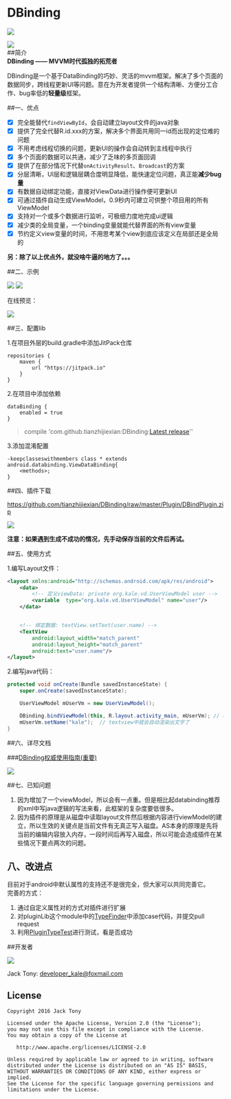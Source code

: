 # DBinding   
[![](https://jitpack.io/v/tianzhijiexian/DBinding.svg)](https://jitpack.io/#tianzhijiexian/DBinding)

![](./pic/logo.jpg)   
##简介  
**DBinding —— MVVM时代孤独的拓荒者**   

DBinding是一个基于DataBinding的巧妙、灵活的mvvm框架。解决了多个页面的数据同步，跨线程更新UI等问题。意在为开发者提供一个结构清晰、方便分工合作、bug率低的**轻量级**框架。  

##一、优点    
- [x] 完全能替代`findViewById`，会自动建立layout文件的java对象  
- [x] 提供了完全代替R.id.xxx的方案，解决多个界面共用同一id而出现的定位难的问题  
- [x] 不用考虑线程切换的问题，更新UI的操作会自动转到主线程中执行   
- [x] 多个页面的数据可以共通，减少了乏味的多页面回调    
- [x] 提供了在部分情况下代替`onActivityResult`、`Broadcast`的方案   
- [x] 分层清晰，UI层和逻辑层耦合度明显降低，能快速定位问题，真正能**减少bug量**   
- [x] 有数据自动绑定功能，直接对ViewData进行操作便可更新UI    
- [x] 可通过插件自动生成ViewModel，0.9秒内可建立可供整个项目用的所有ViewModel   
- [x] 支持对一个或多个数据进行监听，可极细力度地完成ui逻辑   
- [x] 减少类的全局变量，一个binding变量就能代替界面的所有view变量  
- [x] 节约定义view变量的时间，不用思考某个view到底应该定义在局部还是全局的    

**另：除了以上优点外，就没啥牛逼的地方了。。。**  

##二、示例  

![](./pic/01.jpg)
![](./pic/02.jpg)  

在线预览：

[![](./pic/preview.png)](https://appetize.io/app/y5dkeh2hyjmh053n03gvcgybdw?device=nexus5&scale=75&orientation=portrait&osVersion=6.0)

##三、配置lib

1.在项目外层的build.gradle中添加JitPack仓库   

```
repositories {
	maven {
		url "https://jitpack.io"
	}
}
```
2.在项目中添加依赖  
```
dataBinding {
    enabled = true
}
```
> compile 'com.github.tianzhijiexian:DBinding:[Latest release](https://github.com/tianzhijiexian/DBinding/releases)''

3.添加混淆配置

```
-keepclasseswithmembers class * extends android.databinding.ViewDataBinding{  
    <methods>;  
}
```

##四、插件下载  

https://github.com/tianzhijiexian/DBinding/raw/master/Plugin/DBindPlugin.zip   

![](./pic/gen_vm.gif)   

**注意：如果遇到生成不成功的情况，先手动保存当前的文件后再试。**  

##五、使用方式  

1.编写Layout文件：   

```xml   
<layout xmlns:android="http://schemas.android.com/apk/res/android">
    <data>
        <!-- 定义viewData: private org.kale.vd.UserViewModel user -->
        <variable  type="org.kale.vd.UserViewModel" name="user"/>
    </data>


    <!-- 绑定数据: textView.setText(user.name) -->
    <TextView
        android:layout_width="match_parent"
        android:layout_height="match_parent"
        android:text="user.name"/>
</layout>   
```
2.编写java代码：   

```JAVA   
protected void onCreate(Bundle savedInstanceState) {
    super.onCreate(savedInstanceState);

    UserViewModel mUserVm = new UserViewModel();

    DBinding.bindViewModel(this, R.layout.activity_main, mUserVm); // 将vm和layout进行绑定
	mUserVm.setName("kale");  // textview中就会自动渲染出文字了
}
```    

##六、详尽文档  

###[DBinding权威使用指南(重要)](https://www.zybuluo.com/shark0017/note/256112)   

![](./pic/doc.png)

##七、已知问题
1. 因为增加了一个viewModel，所以会有一点重。但是相比起databinding推荐的xml中写java逻辑的写法来看，此框架的复杂度要低很多。   
2. 因为插件的原理是从磁盘中读取layout文件然后根据内容进行viewModel的建立，所以生效的关键点是当前文件有无真正写入磁盘。AS本身的原理是先将当前的编辑内容放入内存，一段时间后再写入磁盘，所以可能会造成插件在某些情况下要点两次的问题。

## 八、改进点
目前对于android中默认属性的支持还不是很完全，但大家可以共同完善它。  
完善的方式：  
1. 通过自定义属性对的方式对插件进行扩展  
2. 对pluginLib这个module中的[TypeFinder](https://github.com/tianzhijiexian/DBinding/blob/master/pluginlib%2Fsrc%2Fmain%2Fjava%2Fkale%2Fdbinding%2Fparser%2FTypeFinder.java)中添加case代码，并提交pull request   
3. 利用[PluginTypeTest](https://github.com/tianzhijiexian/DBinding/blob/master/dbindinglib/src/test/java/kale/test/plugin/PluginTypeTest.java)进行测试，看是否成功

##开发者

![](https://avatars3.githubusercontent.com/u/9552155?v=3&s=460)

Jack Tony: <developer_kale@foxmail.com>  

## License

```  
Copyright 2016 Jack Tony

Licensed under the Apache License, Version 2.0 (the "License");
you may not use this file except in compliance with the License.
You may obtain a copy of the License at

   http://www.apache.org/licenses/LICENSE-2.0

Unless required by applicable law or agreed to in writing, software
distributed under the License is distributed on an "AS IS" BASIS,
WITHOUT WARRANTIES OR CONDITIONS OF ANY KIND, either express or implied.
See the License for the specific language governing permissions and
limitations under the License.
```
